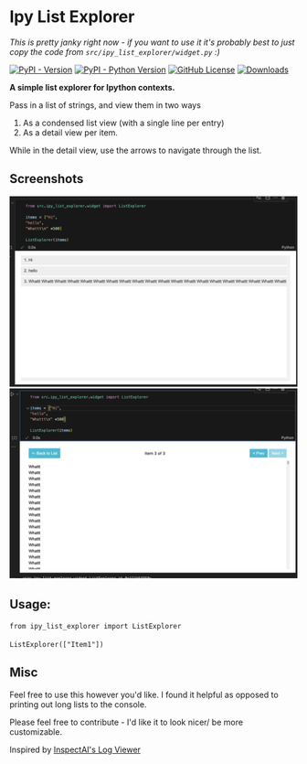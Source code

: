 # Ipy List Explorer

_This is pretty janky right now - if you want to use it it's probably best to just copy the code from `src/ipy_list_explorer/widget.py` :)_

[![PyPI - Version](https://img.shields.io/pypi/v/ipy-list-explorer)](https://pypi.org/project/ipy-list-explorer/)
[![PyPI - Python Version](https://img.shields.io/pypi/pyversions/ipy-list-explorer)](https://pypi.org/project/ipy-list-explorer/)
[![GitHub License](https://img.shields.io/github/license/danielmccannsayles/ipy-list-explorer)](https://github.com/danielmccannsayles/ipy-list-explorer/blob/main/LICENSE)
[![Downloads](https://img.shields.io/pypi/dm/ipy-list-explorer)](https://pypi.org/project/ipy-list-explorer/)

**A simple list explorer for Ipython contexts.**

Pass in a list of strings, and view them in two ways

1. As a condensed list view (with a single line per entry)
2. As a detail view per item.

While in the detail view, use the arrows to navigate through the list.

## Screenshots

![Contains three items in a vertical stack. Gray buttons for each item](https://raw.githubusercontent.com/danielmccannsayles/ipy-list-explorer/refs/heads/main/public/list-view.png "List View")
![Detailed view of text for item 3. Shows scrollbar. Top menu has Back, Prev, Next buttons from Left to Right ](https://raw.githubusercontent.com/danielmccannsayles/ipy-list-explorer/refs/heads/main/public/detail-view.png "Detail View")

## Usage:

```
from ipy_list_explorer import ListExplorer

ListExplorer(["Item1"])
```

## Misc

Feel free to use this however you'd like.
I found it helpful as opposed to printing out long lists to the console.

Please feel free to contribute - I'd like it to look nicer/ be more customizable.

Inspired by [InspectAI's Log Viewer](https://inspect.aisi.org.uk/log-viewer.html)
